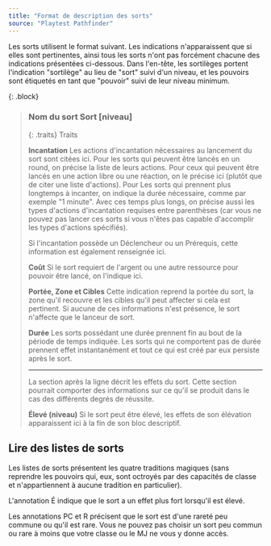 ```yaml
---
title: "Format de description des sorts"
source: "Playtest Pathfinder"
---
```


Les sorts utilisent le format suivant. Les indications n'apparaissent que si elles sont pertinentes, ainsi tous les sorts n'ont pas forcément chacune des indications présentées ci-dessous. Dans l'en-tête, les sortilèges portent l'indication "sortilège" au lieu de "sort" suivi d'un niveau, et les pouvoirs sont étiquetés en tant que "pouvoir" suivi de leur niveau minimum.

{: .block}
> ### Nom du sort **Sort [niveau]**
> 
> {: .traits}
> Traits
> 
> **Incantation** Les actions d'incantation nécessaires au lancement du sort sont citées ici. Pour les sorts qui peuvent être lancés en un round, on précise la liste de leurs actions. Pour ceux qui peuvent être lancés en une action libre ou une réaction, on le précise ici (plutôt que de citer une liste d'actions). Pour Les sorts qui prennent plus longtemps à incanter, on indique la durée nécessaire, comme par exemple "1 minute". Avec ces temps plus longs, on précise aussi les types d'actions d'incantation requises entre parenthèses (car vous ne pouvez pas lancer ces sorts si vous n'êtes pas capable d'accomplir les types d'actions spécifiés).
> 
> Si l'incantation possède un Déclencheur ou un Prérequis, cette information est également renseignée ici.
> 
> **Coût** Si le sort requiert de l'argent ou une autre ressource pour pouvoir être lancé, on l'indique ici.
> 
> **Portée, Zone et Cibles** Cette indication reprend la portée du sort, la zone qu'il recouvre et les cibles qu'il peut affecter si cela est pertinent. Si aucune de ces informations n'est présence, le sort n'affecte que le lanceur de sort.
> 
> **Durée** Les sorts possédant une durée prennent fin au bout de la période de temps indiquée. Les sorts qui ne comportent pas de durée prennent effet instantanément et tout ce qui est créé par eux persiste après le sort.
> 
> ---
> 
> La section après la ligne décrit les effets du sort. Cette section pourrait comporter des informations sur ce qu'il se produit dans le cas des différents degrés de réussite.
> 
> **Élevé (niveau)** Si le sort peut être élevé, les effets de son élévation apparaissent ici à la fin de son bloc descriptif.

## Lire des listes de sorts

Les listes de sorts présentent les quatre traditions magiques (sans reprendre les pouvoirs qui, eux, sont octroyés par des capacités de classe et n'appartiennent à aucune tradition en particulier).

L'annotation É indique que le sort a un effet plus fort lorsqu'il est élevé.

Les annotations PC et R précisent que le sort est d'une rareté peu commune ou qu'il est rare. Vous ne pouvez pas choisir un sort peu commun ou rare à moins que votre classe ou le MJ ne vous y donne accès.
